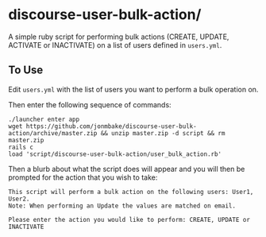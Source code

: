 # discourse-user-bulk-action/

A simple ruby script for performing bulk actions (CREATE, UPDATE, ACTIVATE or INACTIVATE) on a list of users defined in `users.yml`.

## To Use

Edit `users.yml` with the list of users you want to perform a bulk operation on.

Then enter the following sequence of commands:

```
./launcher enter app
wget https://github.com/jonmbake/discourse-user-bulk-action/archive/master.zip && unzip master.zip -d script && rm master.zip
rails c
load 'script/discourse-user-bulk-action/user_bulk_action.rb'
```

Then a blurb about what the script does will appear and you will then be prompted for the action that you wish to take:

```
This script will perform a bulk action on the following users: User1, User2.
Note: When performing an Update the values are matched on email.

Please enter the action you would like to perform: CREATE, UPDATE or INACTIVATE
```
